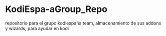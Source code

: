 # KodiEspa-aGroup_Repo
repositorio para el grupo kodiespaña team, almacenamiento de sus addons y wizards, para ayudar en kodi
